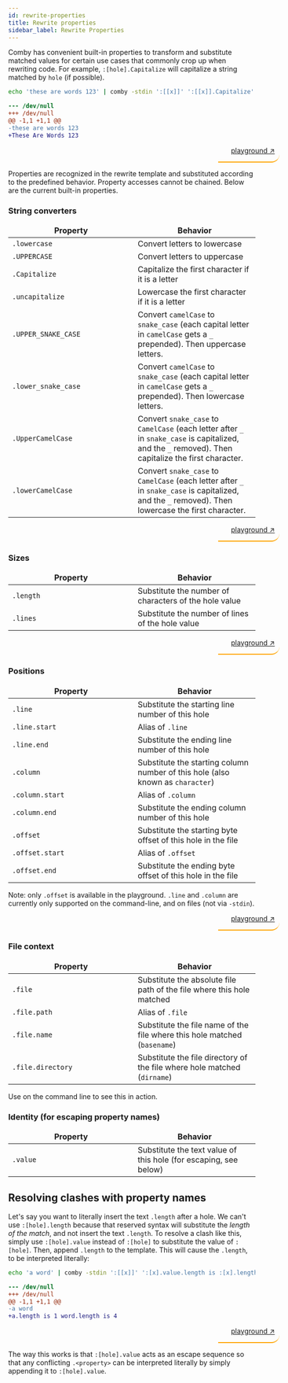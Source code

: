 ```yaml
---
id: rewrite-properties
title: Rewrite properties
sidebar_label: Rewrite Properties
---
```


<style>
blockquote {
    // background-color:#00000000;
    border-left: 2px solid #ffa504;
    border-bottom: 2px solid #ffa504;
    border-left: 0px;
//    border-radius: 20px 0px 0px 20px;
    border-radius: 0px 20px 20px 0px;
    text-align: right;
    padding: 0px 10px 0px 0px;
    align: right;
    width: 115px;
    margin-left: 85%;
}
</style>

<style>
table {
  display: table;
}
table th {
  background-color: transparent;
  border: none;
}
table td:first-child {
  width: 15em;
  min-width: 15em;
  max-width: 15em;
//  word-break: break-all;
}
//table td:nth-child(2) {
//  width: 10em;
//  min-width: 10em;
//  max-width: 10em;
//  word-break: break-all;
//}
table td {
    border: none;
}
table tr:nth-child(2n) {
  background-color: transparent;
}

</style>

Comby has convenient built-in properties to transform and substitute matched
values for certain use cases that commonly crop up when rewriting code. For
example, `:[hole].Capitalize` will capitalize a string matched by `hole` (if
possible).


```bash
echo 'these are words 123' | comby -stdin ':[[x]]' ':[[x]].Capitalize' -lang .txt
```

```patch
--- /dev/null
+++ /dev/null
@@ -1,1 +1,1 @@
-these are words 123
+These Are Words 123
```

> [playground ↗](https://comby-live.fly.dev/index.html#%7B%22source%22:%22these%20are%20words%20123%22,%22match%22:%22:%5B%5Bx%5D%5D%22,%22rule%22:%22where%20true%22,%22rewrite%22:%22:%5Bx%5D.Capitalize%22,%22language%22:%22.generic%22,%22substitution%5Fkind%22:%22in%5Fplace%22,%22id%22:0%7D)

Properties are recognized in the rewrite template and substituted according to
the predefined behavior. Property accesses cannot be chained. Below are the
current built-in properties.

### String converters

| Property            | Behavior                                                                                                                                              |
|---------------------|-------------------------------------------------------------------------------------------------------------------------------------------------------|
| `.lowercase`        | Convert letters to lowercase                                                                                                                          |
| `.UPPERCASE`        | Convert letters to uppercase                                                                                                                          |
| `.Capitalize`       | Capitalize the first character if it is a letter                                                                                                      |
| `.uncapitalize`     | Lowercase the first character if it is a letter                                                                                                       |
| `.UPPER_SNAKE_CASE` | Convert `camelCase` to `snake_case` (each capital letter in `camelCase` gets a `_` prepended). Then uppercase letters.                                |
| `.lower_snake_case` | Convert `camelCase` to `snake_case` (each capital letter in `camelCase` gets a `_` prepended). Then lowercase letters.                                |
| `.UpperCamelCase`   | Convert `snake_case` to `CamelCase` (each letter after `_` in `snake_case` is capitalized, and the `_` removed). Then capitalize the first character. |
| `.lowerCamelCase`   | Convert `snake_case` to `CamelCase` (each letter after `_` in `snake_case` is capitalized, and the `_` removed). Then lowercase the first character.  |

> [playground ↗](https://comby-live.fly.dev/index.html#%7B%22source%22:%22%20%20%20%20LOWERCASE%5Cn%20%20%20%20uppercase%5Cn%20%20%20%20capitalize%5Cn%20%20%20%20Uncapitalize%5Cn%20%20%20%20upper%5Fcamel%5Fcase%5Cn%20%20%20%20Lower%5Fcamel%5FCase%5Cn%20%20%20%20upperSnakeCase%5Cn%20%20%20%20lowerSnakeCase%22,%22match%22:%22%20%20%20%20%20%20%20:%5B%5Ba%5D%5D%5Cn%20%20%20%20%20%20%20:%5B%5Bb%5D%5D%5Cn%20%20%20%20%20%20%20:%5B%5Bc%5D%5D%5Cn%20%20%20%20%20%20%20:%5B%5Bd%5D%5D%5Cn%20%20%20%20%20%20%20:%5B%5Be%5D%5D%5Cn%20%20%20%20%20%20%20:%5B%5Bf%5D%5D%5Cn%20%20%20%20%20%20%20:%5B%5Bg%5D%5D%5Cn%20%20%20%20%20%20%20:%5B%5Bh%5D%5D%22,%22rule%22:%22where%20true%22,%22rewrite%22:%22%20%20%20%20%20%20%20:%5B%5Ba%5D%5D%20-%3E%20:%5B%5Ba%5D%5D.lowercase%5Cn%20%20%20%20%20%20%20:%5B%5Bb%5D%5D%20-%3E%20:%5B%5Bb%5D%5D.UPPERCASE%5Cn%20%20%20%20%20%20%20:%5B%5Bc%5D%5D%20-%3E%20:%5B%5Bc%5D%5D.Capitalize%5Cn%20%20%20%20%20%20%20:%5B%5Bd%5D%5D%20-%3E%20:%5B%5Bd%5D%5D.uncapitalize%5Cn%20%20%20%20%20%20%20:%5B%5Be%5D%5D%20-%3E%20:%5B%5Be%5D%5D.UpperCamelCase%5Cn%20%20%20%20%20%20%20:%5B%5Bf%5D%5D%20-%3E%20:%5B%5Bf%5D%5D.lowerCamelCase%5Cn%20%20%20%20%20%20%20:%5B%5Bg%5D%5D%20-%3E%20:%5B%5Bg%5D%5D.UPPER%5FSNAKE%5FCASE%5Cn%20%20%20%20%20%20%20:%5B%5Bh%5D%5D%20-%3E%20:%5B%5Bh%5D%5D.lower%5Fsnake%5Fcase%22,%22language%22:%22.generic%22,%22substitution%5Fkind%22:%22in%5Fplace%22,%22id%22:0%7D)

### Sizes

| Property          | Behavior                                                                       |
|-------------------|--------------------------------------------------------------------------------|
| `.length`         | Substitute the number of characters of the hole value                          |
| `.lines`          | Substitute the number of lines of the hole value                               |

> [playground ↗](https://comby-live.fly.dev/index.html#%7B%22source%22:%22fn%20another%5Ffunction%28x:%20i32,%20y:%20i32%29%20%7B%5Cn%20%20%20%20println!%28%5C%22The%20value%20of%20x%20is:%20%7B%7D%5C%22,%20x%29;%5Cn%20%20%20%20println!%28%5C%22The%20value%20of%20y%20is:%20%7B%7D%5C%22,%20y%29;%5Cn%7D%22,%22match%22:%22fn%20:%5Bx%5D%20%7B:%5Bbody%5D%7D%22,%22rule%22:%22where%20true%22,%22rewrite%22:%22%23characters%20in%20function%20body:%20:%5Bbody%5D.length%5Cnlines%20in%20function%20body:%20:%5Bbody%5D.lines%22,%22language%22:%22.generic%22,%22substitution%5Fkind%22:%22in%5Fplace%22,%22id%22:0%7D)

### Positions

| Property          | Behavior                                                                       |
|-------------------|--------------------------------------------------------------------------------|
| `.line`           | Substitute the starting line number of this hole                               |
| `.line.start`     | Alias of `.line`                                                               |
| `.line.end`       | Substitute the ending line number of this hole                                 |
| `.column`         | Substitute the starting column number of this hole (also known as `character`) |
| `.column.start`   | Alias of `.column`                                                             |
| `.column.end`     | Substitute the ending column number of this hole                               |
| `.offset`         | Substitute the starting byte offset of this hole in the file                   |
| `.offset.start`   | Alias of `.offset`                                                             |
| `.offset.end`     | Substitute the ending byte offset of this hole in the file                     |

Note: only `.offset` is available in the playground. `.line` and
`.column` are currently only supported on the command-line, and on files (not
via `-stdin`).

> [playground ↗](https://comby-live.fly.dev/index.html#%7B%22source%22:%22fn%20another%5Ffunction%28x:%20i32,%20y:%20i32%29%20%7B%5Cn%20%20%20%20println!%28%5C%22The%20value%20of%20x%20is:%20%7B%7D%5C%22,%20x%29;%5Cn%20%20%20%20println!%28%5C%22The%20value%20of%20y%20is:%20%7B%7D%5C%22,%20y%29;%5Cn%7D%22,%22match%22:%22println!%28:%5Barg%5D%29%22,%22rule%22:%22where%20true%22,%22rewrite%22:%22offset%20of%20%60println%60:%20:%5Barg%5D.offset%22,%22language%22:%22.generic%22,%22substitution%5Fkind%22:%22newline%5Fseparated%22,%22id%22:0%7D)

### File context

| Property          | Behavior                                                                       |
|-------------------|--------------------------------------------------------------------------------|
| `.file`           | Substitute the absolute file path of the file where this hole matched          |
| `.file.path`      | Alias of `.file`                                                               |
| `.file.name`      | Substitute the file name of the file where this hole matched (`basename`)      |
| `.file.directory` | Substitute the file directory of the file where hole matched (`dirname`)       |

Use on the command line to see this in action.

### Identity (for escaping property names)

| Property          | Behavior                                                                       |
|-------------------|--------------------------------------------------------------------------------|
| `.value`          | Substitute the text value of this hole (for escaping, see below)               |

## Resolving clashes with property names

Let's say you want to literally insert the text `.length` after a hole. We
can't use `:[hole].length` because that reserved syntax will substitute the
_length of the match_, and not insert the text `.length`. To resolve a clash like this,
simply use `:[hole].value` instead of `:[hole]` to substitute the value of
`:[hole]`. Then, append `.length` to the template. This will cause the `.length`,
to be interpreted literally:

```bash
echo 'a word' | comby -stdin ':[[x]]' ':[x].value.length is :[x].length' -lang .txt
```

```patch
--- /dev/null
+++ /dev/null
@@ -1,1 +1,1 @@
-a word
+a.length is 1 word.length is 4
```

> [playground ↗](https://comby-live.fly.dev/index.html#%7B%22source%22:%22a%20word%22,%22match%22:%22:%5B%5Bx%5D%5D%22,%22rule%22:%22where%20true%22,%22rewrite%22:%22:%5Bx%5D.value.length%20is%20:%5Bx%5D.length%22,%22language%22:%22.generic%22,%22substitution%5Fkind%22:%22in%5Fplace%22,%22id%22:0%7D)


The way this works is that `:[hole].value` acts as an escape sequence so that any conflicting `.<property>` can be interpreted
literally by simply appending it to `:[hole].value`.
